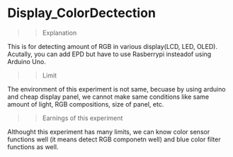 # Display_ColorDectection

>>Explanation

This is for detecting amount of RGB in various display(LCD, LED, OLED).
Acutally, you can add EPD but have to use Rasberrypi insteadof using Arduino Uno.

>>Limit

The environment of this experiment is not same, becuase by using arduino and cheap display panel,
we cannot make same conditions like same amount of light, RGB compositions, size of panel, etc.

>>Earnings of this experiment

Althought this experiment has many limits, we can know color sensor functions well
(it means detect RGB componetn well) and blue color filter functions as well.
